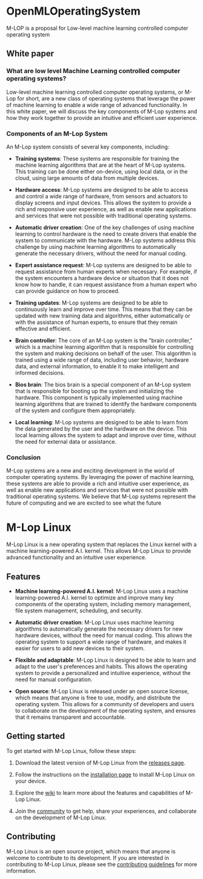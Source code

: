# OpenMLOperatingSystem
M-LOP is a proposal for Low-level machine learning controlled computer operating system

## White paper

### What are low level Machine Learning controlled computer operating systems?

Low-level machine learning controlled computer operating systems, or M-Lop for short, are a new class of operating systems that leverage the power of machine learning to enable a wide range of advanced functionality. In this white paper, we will discuss the key components of M-Lop systems and how they work together to provide an intuitive and efficient user experience.

### Components of an M-Lop System

An M-Lop system consists of several key components, including:

- **Training systems**: These systems are responsible for training the machine learning algorithms that are at the heart of M-Lop systems. This training can be done either on-device, using local data, or in the cloud, using large amounts of data from multiple devices.

- **Hardware access**: M-Lop systems are designed to be able to access and control a wide range of hardware, from sensors and actuators to display screens and input devices. This allows the system to provide a rich and responsive user experience, as well as enable new applications and services that were not possible with traditional operating systems.

- **Automatic driver creation**: One of the key challenges of using machine learning to control hardware is the need to create drivers that enable the system to communicate with the hardware. M-Lop systems address this challenge by using machine learning algorithms to automatically generate the necessary drivers, without the need for manual coding.

- **Expert assistance request**: M-Lop systems are designed to be able to request assistance from human experts when necessary. For example, if the system encounters a hardware device or situation that it does not know how to handle, it can request assistance from a human expert who can provide guidance on how to proceed.

- **Training updates**: M-Lop systems are designed to be able to continuously learn and improve over time. This means that they can be updated with new training data and algorithms, either automatically or with the assistance of human experts, to ensure that they remain effective and efficient.

- **Brain controller**: The core of an M-Lop system is the "brain controller," which is a machine learning algorithm that is responsible for controlling the system and making decisions on behalf of the user. This algorithm is trained using a wide range of data, including user behavior, hardware data, and external information, to enable it to make intelligent and informed decisions.

- **Bios brain**: The bios brain is a special component of an M-Lop system that is responsible for booting up the system and initializing the hardware. This component is typically implemented using machine learning algorithms that are trained to identify the hardware components of the system and configure them appropriately.

- **Local learning**: M-Lop systems are designed to be able to learn from the data generated by the user and the hardware on the device. This local learning allows the system to adapt and improve over time, without the need for external data or assistance.

### Conclusion

M-Lop systems are a new and exciting development in the world of computer operating systems. By leveraging the power of machine learning, these systems are able to provide a rich and intuitive user experience, as well as enable new applications and services that were not possible with traditional operating systems. We believe that M-Lop systems represent the future of computing and we are excited to see what the future


# M-Lop Linux

M-Lop Linux is a new operating system that replaces the Linux kernel with a machine learning-powered A.I. kernel. This allows M-Lop Linux to provide advanced functionality and an intuitive user experience.

## Features

- **Machine learning-powered A.I. kernel**: M-Lop Linux uses a machine learning-powered A.I. kernel to optimize and improve many key components of the operating system, including memory management, file system management, scheduling, and security.

- **Automatic driver creation**: M-Lop Linux uses machine learning algorithms to automatically generate the necessary drivers for new hardware devices, without the need for manual coding. This allows the operating system to support a wide range of hardware, and makes it easier for users to add new devices to their system.

- **Flexible and adaptable**: M-Lop Linux is designed to be able to learn and adapt to the user's preferences and habits. This allows the operating system to provide a personalized and intuitive experience, without the need for manual configuration.

- **Open source**: M-Lop Linux is released under an open source license, which means that anyone is free to use, modify, and distribute the operating system. This allows for a community of developers and users to collaborate on the development of the operating system, and ensures that it remains transparent and accountable.



## Getting started

To get started with M-Lop Linux, follow these steps:

1. Download the latest version of M-Lop Linux from the [releases page](https://github.com/wrapperband/OpenMLOperatingSystem/releases).

2. Follow the instructions on the [installation page](https://github.com/wrapperband/OpenMLOperatingSystem/wiki/Installation) to install M-Lop Linux on your device.

3. Explore the [wiki](https://github.com/wrapperband/OpenMLOperatingSystem/wiki) to learn more about the features and capabilities of M-Lop Linux.

4. Join the [community](https://github.com/wrapperband/OpenMLOperatingSystem/community) to get help, share your experiences, and collaborate on the development of M-Lop Linux.

## Contributing

M-Lop Linux is an open source project, which means that anyone is welcome to contribute to its development. If you are interested in contributing to M-Lop Linux, please see the [contributing guidelines](https://github.com/wrapperband/OpenMLOperatingSystem/blob/main/CONTRIBUTING.md) for more information.
